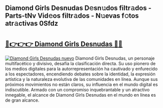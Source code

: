 ## Diamond Girls Desnudas D𝚎sn𝚞dos filtr𝚊dos - Parts-tNv Vid𝚎os filtr𝚊dos - N𝚞evas f𝚘tos atr𝚊ctivas 0Sfdz

# <h2><a href="http://mbc6e1d.tromn.icu/?c=Diamond+Girls+Desnudas">🔗👉👉👉 Diamond Girls Desnudas 🔗🔗</a></h2>

[![Diamond Girls Desnudas nuevo](https://i.imgur.com/pEAQMta.gif)](http://mbc6e1d.tromn.icu/?c=Diamond+Girls+Desnudas)
Diamond Girls Desnudas, un personaje multifacético y divisivo, desafía la clasificación directa. Su uso pionero de los medios digitales para la autorrepresentación ha cautivado y enfurecido a los espectadores, encendiendo debates sobre la identidad, la expresión artística y la naturaleza evolutiva de las comunidades en línea. Aunque sus próximos movimientos no están claros, su influencia en el mundo digital es indiscutible. Armado con un compromiso inquebrantable y un atractivo innegable, el alcance de Diamond Girls Desnudas en el mundo en línea es de gran alcance.
